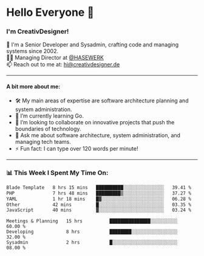 # Hello Everyone 👋

### I'm CreativDesigner!

🔭 I'm a Senior Developer and Sysadmin, crafting code and managing systems since 2002.  
👨‍💼 Managing Director at [@HASEWERK](https://github.com/HASEWERK)  
📫 Reach out to me at: [hi@creativdesigner.de](mailto:hi@creativdesigner.de)  

---

#### A bit more about me:

- 🛠 My main areas of expertise are software architecture planning and system administration.
- 🌱 I’m currently learning Go.
- 👯 I’m looking to collaborate on innovative projects that push the boundaries of technology.
- 💬 Ask me about software architecture, system administration, and managing tech teams.
- ⚡ Fun fact: I can type over 120 words per minute!  

---

### 📊 **This Week I Spent My Time On:**

<!--START_SECTION:waka-->

```txt
Blade Template   8 hrs 15 mins   ██████████░░░░░░░░░░░░░░░   39.41 %
PHP              7 hrs 48 mins   █████████▒░░░░░░░░░░░░░░░   37.27 %
YAML             1 hr 18 mins    █▓░░░░░░░░░░░░░░░░░░░░░░░   06.28 %
Other            42 mins         █░░░░░░░░░░░░░░░░░░░░░░░░   03.35 %
JavaScript       40 mins         ▓░░░░░░░░░░░░░░░░░░░░░░░░   03.24 %
```

<!--END_SECTION:waka-->

```text
Meetings & Planning   15 hrs          ███████████████░░░░░░░░░░   60.00 % 
Developing            8 hrs           ████████░░░░░░░░░░░░░░░░░   32.00 % 
Sysadmin              2 hrs           █░░░░░░░░░░░░░░░░░░░░░░░░   08.00 %

